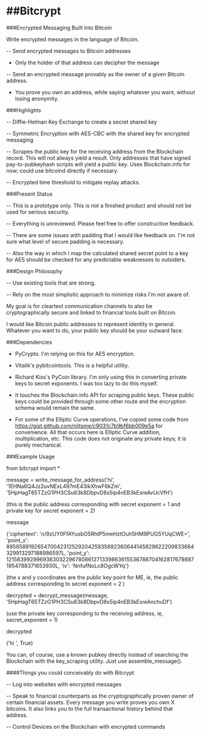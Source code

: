 ##Bitcrypt
========

###Encrypted Messaging Built Into Bitcoin

Write encrypted messages in the language of Bitcoin.

-- Send encrypted messages to Bitcoin addresses
  - Only the holder of that address can decipher the message

-- Send an encrypted message provably as the owner of a given Bitcoin address.
  - You prove you own an address, while saying whatever you want, without losing anonymity.

###Highlights

-- Diffie-Helman Key Exchange to create a secret shared key

-- Symmetric Encryption with AES-CBC with the shared key for encrypted messaging

-- Scrapes the public key for the receiving address from the Blockchain record.
  This will not always yield a result.  Only addresses that have signed pay-to-pubkeyhash scripts will yield a public key.  Uses Blockchain.info for now; could use bitcoind directly if necessary.

-- Encrypted time threshold to mitigate replay attacks.  


###Present Status

-- This is a prototype only.  This is not a finished product and should not be
used for serious security.  

-- Everything is unreviewed.  Please feel free to offer constructive feedback.

-- There are some issues with padding that I would like feedback on.  I'm not sure what level of secure padding is necessary.

-- Also the way in which I map the calculated shared secret point to a key for AES should be checked for any predictable weaknesses to outsiders.

###Design Philosophy

-- Use existing tools that are strong.  

-- Rely on the most simplistic approach to minimize risks I'm not aware of.




My goal is for cleartext communication channels to also be cryptographically secure and linked to financial tools built on Bitcoin.

I would like Bitcoin public addresses to represent identity in general.  Whatever you want to do, your public key
should be your outward face.  

###Dependencies

- PyCrypto.  I'm relying on this for AES encryption.

- Vitalik's pybitcointools.  This is a helpful utility.

- Richard Kiss's PyCoin library.  I'm only using this in converting private keys to secret exponents.  I was too lazy to do this myself.

- It touches the Blockchain.info API for scraping public keys.  These public keys could be provided through some other route and the encryption schema would remain the same.

- For some of the Elliptic Curve operations, I've copied some code from https://gist.github.com/nlitsme/c9031c7b9bf6bb009e5a for convenience.  All that occurs here is Elliptic Curve addition, multiplication, etc.  This code does not originate any private keys; it is purely mechanical.  

###Example Usage

from bitcrypt import *

message = write_message_for_address('hi', '1EHNa6Q4Jz2uvNExL497mE43ikXhwF6kZm', '5HpHagT65TZzG1PH3CSu63k8DbpvD8s5ip4nEB3kEsreAvUcVfH')

(this is the public address corresponding with secret exponent = 1 and private key for secret exponent = 2)

message

{'ciphertext': 'n/9zUY0FfAYusbO5RhtP5meHztOuh5HM9PUG5YUqCWE=', 'point_x': 89565891926547004231252920425935692360644145829622209833684329913297188986597L, 'point_y': 12158399299693830322967808612713398636155367887041628176798871954788371653930L, 'iv': 'NnfufNoLc8OgcWYq'}

(the x and y coordinates are the public key point for ME, ie, the public address corresponding to secret exponent = 2 )

decrypted = decrypt_message(message, '5HpHagT65TZzG1PH3CSu63k8DbpvD8s5ip4nEB3kEsreAnchuDf')

(use the private key corresponding to the receiving address, ie, secret_exponent = 1)

decrypted

('hi              ', True)


You can, of course, use a known pubkey directly instead of searching the Blockchain with the key_scraping utility.  Just use assemble_message().

####Things you could conceivably do with Bitcrypt

-- Log into websites with encrypted messages

-- Speak to financial counterparts as the cryptographically proven owner of certain financial assets.  Every message you write proves you own X bitcoins.  It also links you to
the full transactional history behind that address.

-- Control Devices on the Blockchain with encrypted commands
